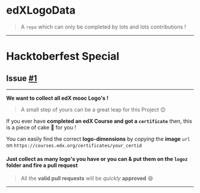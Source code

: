 # edXLogoData

> A `repo` which can only be completed by lots and lots contributions !

---
# Hacktoberfest Special 
## Issue [#1](https://github.com/0x48piraj/edXLogoData/issues/1)
---
**We want to collect all edX mooc Logo's !**

> A small step of yours can be a great leap for this Project :blush: 

If you ever have **completed an edX Course and got a `certificate`** then, this is a piece of cake :cake:  for you !

You can easily find the correct **logo-dimensions** by _copying_ the **image** `url` on `https://courses.edx.org/certificates/your_certid`

#### Just collect as many logo's you have or you can & put them on the `logoz` folder and fire a **pull request**

> All the **valid pull requests** will be _quickly_ **approved**  :smile: 

---



